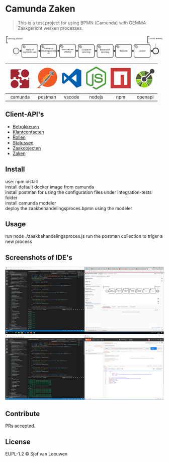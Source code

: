 # Camunda Zaken

> This is a test project for using BPMN (Camunda) with GEMMA Zaakgericht werken processes.

![process](doc/zaakbehandelingsproces.png)
<center>

| <img src=doc/logo-camunda.svg width=80px />  | <img src=doc/logo-postman.svg width=64px />  | <img src=doc/logo-vscode.svg width=64px />  | <img src=doc/logo-nodejs.svg width=64px />  | <img src=doc/logo-npm.svg width=64px />  | <img src=doc/logo-openapi.png width=64px />
|:--------:|:--------:|:--------:|:--------:|:--------:|:--------:|
| camunda  | postman  |  vscode  |  nodejs  |   npm    | openapi  |

</center>

## Client-API's

* [Betrokkenen    ](zrc-client/BetrokkenenApi.md    "Betrokkenen API documentation")
* [Klantcontacten ](zrc-client/KlantcontactenApi.md "Klantcontacten API documentation")
* [Rollen         ](zrc-client/RollenApi.md         "Rollen API documentation")
* [Statussen      ](zrc-client/StatussenApi.md      "Statussen API documentation")
* [Zaakobjecten   ](zrc-client/ZaakobjectenApi.md   "Zaakobjecten API documentation")
* [Zaken          ](zrc-client/ZakenApi.md          "Zaken API documentation")

## Install

use: npm install<br/>
install default docker image from camunda<br/>
install postman for using the configuration files under integration-tests folder<br/>
install camunda modeler<br/>
deploy the zaakbehandelingsproces.bpmn using the modeler

## Usage

run node ./zaakbehandelingsproces.js
run the postman collection to triger a new process

## Screenshots of IDE's

![screencap1](doc/screencap1.png)<br/>
![screencap2](doc/screencap2.png)

## Contribute

PRs accepted.

## License

EUPL-1.2 © Sjef van Leeuwen